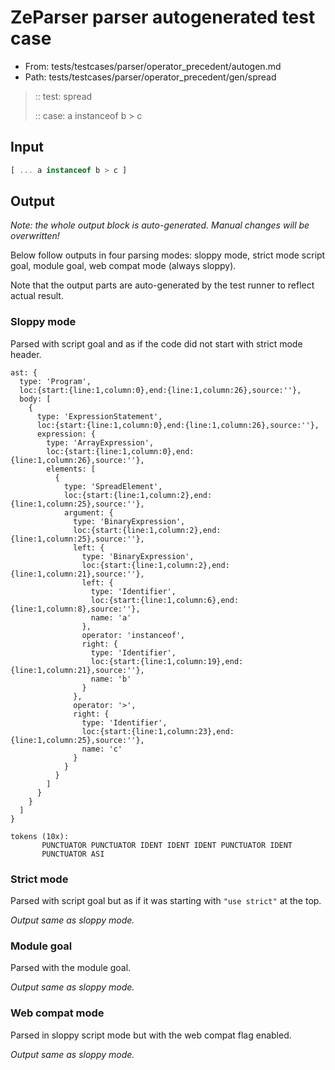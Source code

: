 # ZeParser parser autogenerated test case

- From: tests/testcases/parser/operator_precedent/autogen.md
- Path: tests/testcases/parser/operator_precedent/gen/spread

> :: test: spread
>
> :: case: a instanceof b > c

## Input


`````js
[ ... a instanceof b > c ]
`````

## Output

_Note: the whole output block is auto-generated. Manual changes will be overwritten!_

Below follow outputs in four parsing modes: sloppy mode, strict mode script goal, module goal, web compat mode (always sloppy).

Note that the output parts are auto-generated by the test runner to reflect actual result.

### Sloppy mode

Parsed with script goal and as if the code did not start with strict mode header.

`````
ast: {
  type: 'Program',
  loc:{start:{line:1,column:0},end:{line:1,column:26},source:''},
  body: [
    {
      type: 'ExpressionStatement',
      loc:{start:{line:1,column:0},end:{line:1,column:26},source:''},
      expression: {
        type: 'ArrayExpression',
        loc:{start:{line:1,column:0},end:{line:1,column:26},source:''},
        elements: [
          {
            type: 'SpreadElement',
            loc:{start:{line:1,column:2},end:{line:1,column:25},source:''},
            argument: {
              type: 'BinaryExpression',
              loc:{start:{line:1,column:2},end:{line:1,column:25},source:''},
              left: {
                type: 'BinaryExpression',
                loc:{start:{line:1,column:2},end:{line:1,column:21},source:''},
                left: {
                  type: 'Identifier',
                  loc:{start:{line:1,column:6},end:{line:1,column:8},source:''},
                  name: 'a'
                },
                operator: 'instanceof',
                right: {
                  type: 'Identifier',
                  loc:{start:{line:1,column:19},end:{line:1,column:21},source:''},
                  name: 'b'
                }
              },
              operator: '>',
              right: {
                type: 'Identifier',
                loc:{start:{line:1,column:23},end:{line:1,column:25},source:''},
                name: 'c'
              }
            }
          }
        ]
      }
    }
  ]
}

tokens (10x):
       PUNCTUATOR PUNCTUATOR IDENT IDENT IDENT PUNCTUATOR IDENT
       PUNCTUATOR ASI
`````

### Strict mode

Parsed with script goal but as if it was starting with `"use strict"` at the top.

_Output same as sloppy mode._

### Module goal

Parsed with the module goal.

_Output same as sloppy mode._

### Web compat mode

Parsed in sloppy script mode but with the web compat flag enabled.

_Output same as sloppy mode._
